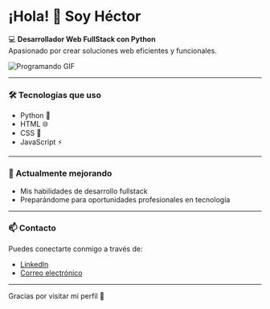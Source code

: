 # ¡Hola! 👋 Soy Héctor

💻 **Desarrollador Web FullStack con Python**  
Apasionado por crear soluciones web eficientes y funcionales.

![Programando GIF](https://media2.giphy.com/media/v1.Y2lkPTc5MGI3NjExd3JoZzlsNjQ3Z2lrNW9xNmltenI3OWY3a3plZDdiMTVmMGh6MmllNCZlcD12MV9pbnRlcm5hbF9naWZfYnlfaWQmY3Q9Zw/qgQUggAC3Pfv687qPC/giphy.gif)

---

### 🛠️ Tecnologías que uso
- Python 🐍
- HTML 🌐
- CSS 🎨
- JavaScript ⚡

---

### 🌱 Actualmente mejorando
- Mis habilidades de desarrollo fullstack  
- Preparándome para oportunidades profesionales en tecnología

---

### 📫 Contacto
Puedes conectarte conmigo a través de:  
- [LinkedIn](https://www.linkedin.com/)  
- [Correo electrónico](mailto:hector.chacong@gmail.com)  

---

Gracias por visitar mi perfil 👋
